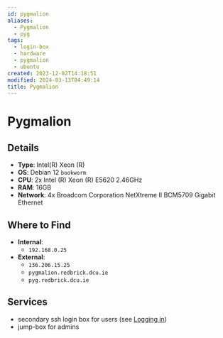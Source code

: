 ```yaml
---
id: pygmalion
aliases:
  - Pygmalion
  - pyg
tags:
  - login-box
  - hardware
  - pygmalion
  - ubuntu
created: 2023-12-02T14:18:51
modified: 2024-03-13T04:49:14
title: Pygmalion
---
```


# Pygmalion

## Details

- **Type**: Intel(R) Xeon (R)
- **OS**: Debian 12 `bookworm`
- **CPU**: 2x Intel (R) Xeon (R) E5620 2.46GHz
- **RAM**: 16GB
- **Network**: 4x Broadcom Corporation NetXtreme II BCM5709 Gigabit Ethernet

## Where to Find

- **Internal**:
	- `192.168.0.25`
- **External**:
	- `136.206.15.25`
	- `pygmalion.redbrick.dcu.ie`
	- `pyg.redbrick.dcu.ie`

## Services

- secondary ssh login box for users (see [Logging in](../services/servers.md#Logging%20in))
- jump-box for admins
